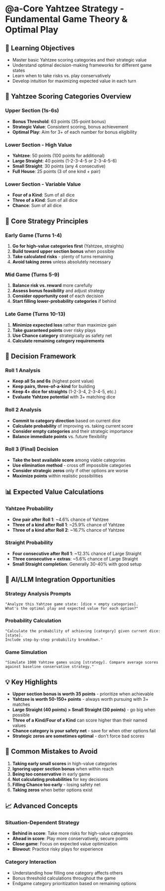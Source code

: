 # @a-Core Yahtzee Strategy - Fundamental Game Theory & Optimal Play

## 🎯 Learning Objectives
- Master basic Yahtzee scoring categories and their strategic value
- Understand optimal decision-making frameworks for different game states
- Learn when to take risks vs. play conservatively
- Develop intuition for maximizing expected value in each turn

## 🎲 Yahtzee Scoring Categories Overview

### Upper Section (1s-6s)
- **Bonus Threshold**: 63 points (35-point bonus)
- **Strategic Value**: Consistent scoring, bonus achievement
- **Optimal Play**: Aim for 3+ of each number for bonus eligibility

### Lower Section - High Value
- **Yahtzee**: 50 points (100 points for additional)
- **Large Straight**: 40 points (1-2-3-4-5 or 2-3-4-5-6)
- **Small Straight**: 30 points (any 4 consecutive)
- **Full House**: 25 points (3 of one kind + pair)

### Lower Section - Variable Value
- **Four of a Kind**: Sum of all dice
- **Three of a Kind**: Sum of all dice
- **Chance**: Sum of all dice

## 🧠 Core Strategy Principles

### Early Game (Turns 1-4)
1. **Go for high-value categories first** (Yahtzee, straights)
2. **Build toward upper section bonus** when possible
3. **Take calculated risks** - plenty of turns remaining
4. **Avoid taking zeros** unless absolutely necessary

### Mid Game (Turns 5-9)
1. **Balance risk vs. reward** more carefully
2. **Assess bonus feasibility** and adjust strategy
3. **Consider opportunity cost** of each decision
4. **Start filling lower-probability categories** if behind

### Late Game (Turns 10-13)
1. **Minimize expected loss** rather than maximize gain
2. **Take guaranteed points** over risky plays
3. **Use Chance category** strategically as safety net
4. **Calculate remaining category requirements**

## 🎯 Decision Framework

### Roll 1 Analysis
- **Keep all 5s and 6s** (highest point value)
- **Keep pairs, three-of-a-kind** for building
- **Keep 4+ dice for straights** (1-2-3-4, 2-3-4-5, etc.)
- **Evaluate Yahtzee potential** with 3+ matching dice

### Roll 2 Analysis
- **Commit to category direction** based on current dice
- **Calculate probability** of improving vs. taking current score
- **Consider empty categories** and their strategic importance
- **Balance immediate points** vs. future flexibility

### Roll 3 (Final) Decision
- **Take the best available score** among viable categories
- **Use elimination method** - cross off impossible categories
- **Consider strategic zeros** only if other options are worse
- **Maximize points** within realistic possibilities

## 📊 Expected Value Calculations

### Yahtzee Probability
- **One pair after Roll 1**: ~4.6% chance of Yahtzee
- **Three of a kind after Roll 1**: ~25.9% chance of Yahtzee
- **Three of a kind after Roll 2**: ~16.7% chance of Yahtzee

### Straight Probability
- **Four consecutive after Roll 1**: ~12.3% chance of Large Straight
- **Three consecutive + extras**: ~5.6% chance of Large Straight
- **Small Straight completion**: Generally 30-40% with good setup

## 🚀 AI/LLM Integration Opportunities

### Strategy Analysis Prompts
```
"Analyze this Yahtzee game state: [dice + empty categories]. 
What's the optimal play and expected value for each option?"
```

### Probability Calculation
```
"Calculate the probability of achieving [category] given current dice: [state].
Include step-by-step probability breakdown."
```

### Game Simulation
```
"Simulate 1000 Yahtzee games using [strategy]. Compare average scores 
against baseline conservative strategy."
```

## 💡 Key Highlights

- **Upper section bonus is worth 35 points** - prioritize when achievable
- **Yahtzee is worth 50-150+ points** - always worth pursuing with 3+ matches
- **Large Straight (40 points) > Small Straight (30 points)** - go big when possible
- **Three of a Kind/Four of a Kind** can score higher than their named values
- **Chance category is your safety net** - save for when other options fail
- **Strategic zeros are sometimes optimal** - don't force bad scores

## 🔄 Common Mistakes to Avoid

1. **Taking early small scores** in high-value categories
2. **Ignoring upper section bonus** when within reach
3. **Being too conservative** in early game
4. **Not calculating probabilities** for key decisions
5. **Filling Chance too early** - losing safety net
6. **Taking zeros** when better options exist

## 📈 Advanced Concepts

### Situation-Dependent Strategy
- **Behind in score**: Take more risks for high-value categories
- **Ahead in score**: Play more conservatively, secure points
- **Close game**: Focus on expected value optimization
- **Blowout**: Practice risky plays for experience

### Category Interaction
- Understanding how filling one category affects others
- Bonus threshold calculations throughout the game
- Endgame category prioritization based on remaining options